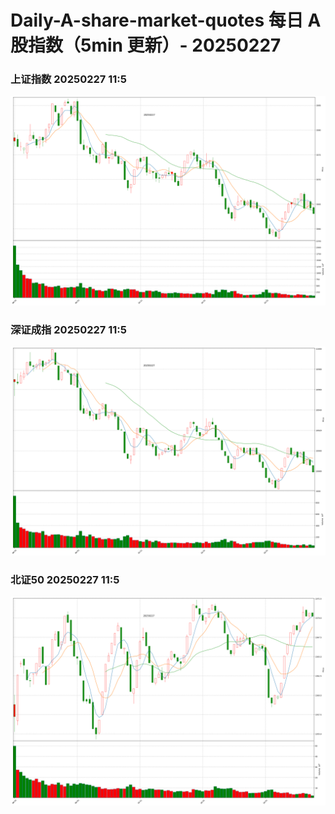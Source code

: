 
# Daily-A-share-market-quotes 每日 A 股指数（5min 更新）- 20250227

### 上证指数 20250227 11:5
![](./fig/2025/2/20250227-sh000001.png)

### 深证成指 20250227 11:5
![](./fig/2025/2/20250227-sz399001.png)

### 北证50 20250227 11:5
![](./fig/2025/2/20250227-bj899050.png)
